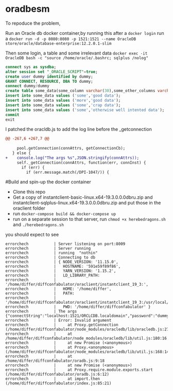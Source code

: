 # oradbesm

To repoduce the problem, 

Run an Oracle db docker container,by running this after a ```docker login``` run a 
```docker run -d -p 8080:8080 -p 1521:1521 --name OracleDB store/oracle/database-enterprise:12.2.0.1-slim```

 Then some login, a table and some irrelevant data
 ```docker exec -it OracleDB bash -c "source /home/oracle/.bashrc; sqlplus /nolog"```

```sql
connect sys as sysdba;
alter session set "_ORACLE_SCRIPT"=true;
create user dummy identified by dummy;
GRANT CONNECT, RESOURCE, DBA TO dummy;
connect dummy/dummy
create table some_data(some_column varchar(30),some_other_columns varchar(30));
insert into some_data values ('some','good data');
insert into some_data values ('more','good data');
insert into some_data values ('some','crap data');
insert into some_data values ('some','otherwise well intented data');
commit
exit
```

I patched the oracldb.js to add the log line before the _getconnection
```patch
@@ -267,6 +267,7 @@
 
     pool.getConnection(connAttrs, getConnectionCb);
   } else {
+    console.log("The args %s",JSON.stringify(connAttrs));
     self._getConnection(connAttrs, function(err, connInst) {
       if (err) {
         if (err.message.match(/DPI-1047/)) {
```

#Build and spin-up the docker container
- Clone this repo
- Get a copy  of instantclient-basic-linux.x64-19.3.0.0.0dbru.zip and instantclient-sqlplus-linux.x64-19.3.0.0.0dbru.zip and put those in the oraclient folder
- run ```docker-compose build && docker-compose up```
- run on a separate session to that server, run ```chmod +x herebedragons.sh``` and ```./herebedragons.sh```

you should expect to see

```text
errorchech           | Server listening on port:8009
errorchech           | Server running
errorchech           | running  "nothin"
errorchech           | Connecting to db
errorchech           | { NODE_VERSION: '11.15.0',
errorchech           |   HOSTNAME: '591e59f89f86',
errorchech           |   YARN_VERSION: '1.15.2',
errorchech           |   LD_LIBRARY_PATH:
errorchech           |    '/home/differ/diffconfabulator/oraclient/instantclient_19_3:',
errorchech           |   HOME: '/home/differ',
errorchech           |   PATH:
errorchech           |    '/home/differ/diffconfabulator/oraclient/instantclient_19_3:/usr/local/sbin:/usr/local/bin:/usr/sbin:/usr/bin:/sbin:/bin',
errorchech           |   PWD: '/home/differ/diffconfabulator' }
errorchech           | The args {"connectString":"localhost:1521/ORCLCDB.localdomain","password":"dummy","user":"dummy"}
errorchech           | Error: Invalid argument
errorchech           |     at Proxy.getConnection (/home/differ/diffconfabulator/node_modules/oracledb/lib/oracledb.js:271:10)
errorchech           |     at /home/differ/diffconfabulator/node_modules/oracledb/lib/util.js:180:16
errorchech           |     at new Promise (<anonymous>)
errorchech           |     at Proxy.<anonymous> (/home/differ/diffconfabulator/node_modules/oracledb/lib/util.js:168:14)
errorchech           |     at /home/differ/diffconfabulator/oradb.js:9:18
errorchech           |     at new Promise (<anonymous>)
errorchech           |     at Proxy.require.module.exports.start (/home/differ/diffconfabulator/oradb.js:6:12)
errorchech           |     at import.then (/home/differ/diffconfabulator/index.js:85:21)
```
